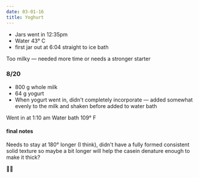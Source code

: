 ```yaml
---
date: 03-01-16
title: Yoghurt
---
```

* Jars went in 12:35pm
* Water 43° C
* first jar out at 6:04 straight to ice bath 

Too milky — needed more time or needs a stronger starter

### 8/20
- 800 g whole milk
- 64 g yogurt 
- When yogurt went in, didn't completely incorporate — added somewhat evenly to the milk and shaken before added to water bath

Went in at 1:10 am
Water bath 109° F

#### final notes

Needs to stay at 180° longer (I think), didn't have a fully formed consistent solid texture so maybe a bit longer will help the casein denature enough to make it thick? 



🔬🔬
